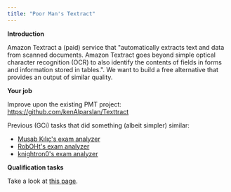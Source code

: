 ```yaml
---
title: "Poor Man's Textract"
---
```


 **Introduction**

Amazon Textract a (paid) service that "automatically extracts text and
data from scanned documents. Amazon Textract goes beyond simple optical
character recognition (OCR) to also identify the contents of fields in
forms and information stored in tables.". We want to build a free
alternative that provides an output of similar quality.

 **Your job**

Improve upon the existing PMT project:
<https://github.com/kenAlparslan/Texttract>

Previous (GCi) tasks that did something (albeit simpler) similar:

- [Musab Kılıç's exam analyzer](https://github.com/musabkilic/ExamAnalyzer)
- [RobOHt's exam analyzer](https://https://github.com/RobOHt/AutomataQP-Decomposer)
- [knightron0's exam analyzer](https://github.com/knightron0/exam-analyzer)

 **Qualification tasks**

Take a look at [this page](/public/gsoc/takehome).
